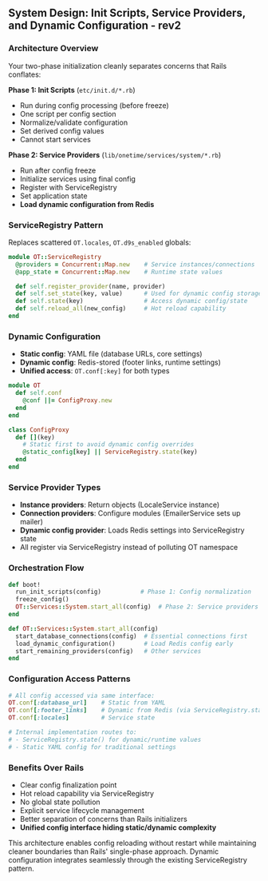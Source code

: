 ## System Design: Init Scripts, Service Providers, and Dynamic Configuration - rev2

### Architecture Overview
Your two-phase initialization cleanly separates concerns that Rails conflates:

**Phase 1: Init Scripts** (`etc/init.d/*.rb`)
- Run during config processing (before freeze)
- One script per config section
- Normalize/validate configuration
- Set derived config values
- Cannot start services

**Phase 2: Service Providers** (`lib/onetime/services/system/*.rb`)
- Run after config freeze
- Initialize services using final config
- Register with ServiceRegistry
- Set application state
- **Load dynamic configuration from Redis**

### ServiceRegistry Pattern
Replaces scattered `OT.locales`, `OT.d9s_enabled` globals:

```ruby
module OT::ServiceRegistry
  @providers = Concurrent::Map.new    # Service instances/connections
  @app_state = Concurrent::Map.new    # Runtime state values

  def self.register_provider(name, provider)
  def self.set_state(key, value)      # Used for dynamic config storage
  def self.state(key)                 # Access dynamic config/state
  def self.reload_all(new_config)     # Hot reload capability
end
```

### Dynamic Configuration
- **Static config**: YAML file (database URLs, core settings)
- **Dynamic config**: Redis-stored (footer links, runtime settings)
- **Unified access**: `OT.conf[:key]` for both types

```ruby
module OT
  def self.conf
    @conf ||= ConfigProxy.new
  end
end

class ConfigProxy
  def [](key)
    # Static first to avoid dynamic config overrides
    @static_config[key] || ServiceRegistry.state(key)
  end
end
```

### Service Provider Types
- **Instance providers**: Return objects (LocaleService instance)
- **Connection providers**: Configure modules (EmailerService sets up mailer)
- **Dynamic config provider**: Loads Redis settings into ServiceRegistry state
- All register via ServiceRegistry instead of polluting OT namespace

### Orchestration Flow
```ruby
def boot!
  run_init_scripts(config)           # Phase 1: Config normalization
  freeze_config()
  OT::Services::System.start_all(config)  # Phase 2: Service providers
end

def OT::Services::System.start_all(config)
  start_database_connections(config)  # Essential connections first
  load_dynamic_configuration()        # Load Redis config early
  start_remaining_providers(config)   # Other services
end
```

### Configuration Access Patterns
```ruby
# All config accessed via same interface:
OT.conf[:database_url]    # Static from YAML
OT.conf[:footer_links]    # Dynamic from Redis (via ServiceRegistry.state)
OT.conf[:locales]         # Service state

# Internal implementation routes to:
# - ServiceRegistry.state() for dynamic/runtime values
# - Static YAML config for traditional settings
```

### Benefits Over Rails
- Clear config finalization point
- Hot reload capability via ServiceRegistry
- No global state pollution
- Explicit service lifecycle management
- Better separation of concerns than Rails initializers
- **Unified config interface hiding static/dynamic complexity**

This architecture enables config reloading without restart while maintaining cleaner boundaries than Rails' single-phase approach. Dynamic configuration integrates seamlessly through the existing ServiceRegistry pattern.
